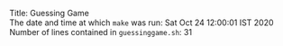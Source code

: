 Title: Guessing Game  
The date and time at which `make` was run: Sat Oct 24 12:00:01 IST 2020  
Number of lines contained in `guessinggame.sh`: 31  
